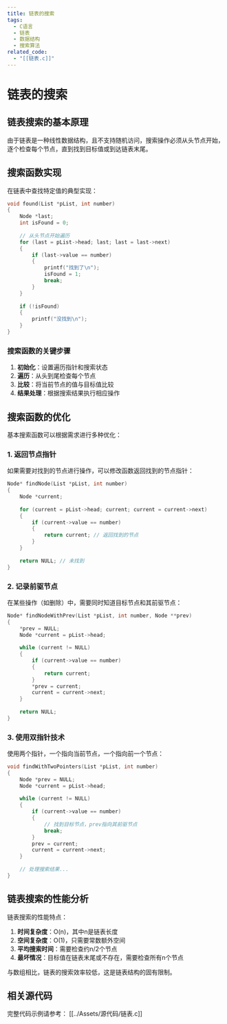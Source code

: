 ```yaml
---
title: 链表的搜索
tags:
  - C语言
  - 链表
  - 数据结构
  - 搜索算法
related_code:
  - "[[链表.c]]"
---
```


# 链表的搜索

## 链表搜索的基本原理

由于链表是一种线性数据结构，且不支持随机访问，搜索操作必须从头节点开始，逐个检查每个节点，直到找到目标值或到达链表末尾。

## 搜索函数实现

在链表中查找特定值的典型实现：

```c
void found(List *pList, int number)
{
    Node *last;
    int isFound = 0;
    
    // 从头节点开始遍历
    for (last = pList->head; last; last = last->next)
    {
        if (last->value == number)
        {
            printf("找到了\n");
            isFound = 1;
            break;
        }
    }
    
    if (!isFound)
    {
        printf("没找到\n");
    }
}
```

### 搜索函数的关键步骤

1. **初始化**：设置遍历指针和搜索状态
2. **遍历**：从头到尾检查每个节点
3. **比较**：将当前节点的值与目标值比较
4. **结果处理**：根据搜索结果执行相应操作

## 搜索函数的优化

基本搜索函数可以根据需求进行多种优化：

### 1. 返回节点指针

如果需要对找到的节点进行操作，可以修改函数返回找到的节点指针：

```c
Node* findNode(List *pList, int number)
{
    Node *current;
    
    for (current = pList->head; current; current = current->next)
    {
        if (current->value == number)
        {
            return current; // 返回找到的节点
        }
    }
    
    return NULL; // 未找到
}
```

### 2. 记录前驱节点

在某些操作（如删除）中，需要同时知道目标节点和其前驱节点：

```c
Node* findNodeWithPrev(List *pList, int number, Node **prev)
{
    *prev = NULL;
    Node *current = pList->head;
    
    while (current != NULL)
    {
        if (current->value == number)
        {
            return current;
        }
        *prev = current;
        current = current->next;
    }
    
    return NULL;
}
```

### 3. 使用双指针技术

使用两个指针，一个指向当前节点，一个指向前一个节点：

```c
void findWithTwoPointers(List *pList, int number)
{
    Node *prev = NULL;
    Node *current = pList->head;
    
    while (current != NULL)
    {
        if (current->value == number)
        {
            // 找到目标节点，prev指向其前驱节点
            break;
        }
        prev = current;
        current = current->next;
    }
    
    // 处理搜索结果...
}
```

## 链表搜索的性能分析

链表搜索的性能特点：

1. **时间复杂度**：O(n)，其中n是链表长度
2. **空间复杂度**：O(1)，只需要常数额外空间
3. **平均搜索时间**：需要检查约n/2个节点
4. **最坏情况**：目标值在链表末尾或不存在，需要检查所有n个节点

与数组相比，链表的搜索效率较低，这是链表结构的固有限制。

## 相关源代码

完整代码示例请参考：
[[../Assets/源代码/链表.c]] 
